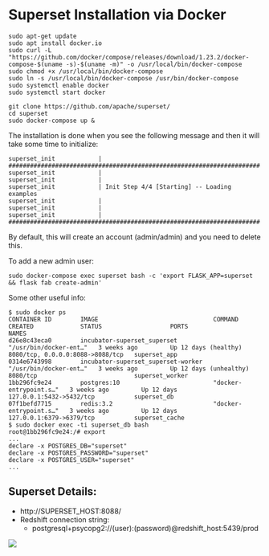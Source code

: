 # Superset Installation via Docker

```
sudo apt-get update
sudo apt install docker.io
sudo curl -L "https://github.com/docker/compose/releases/download/1.23.2/docker-compose-$(uname -s)-$(uname -m)" -o /usr/local/bin/docker-compose
sudo chmod +x /usr/local/bin/docker-compose
sudo ln -s /usr/local/bin/docker-compose /usr/bin/docker-compose
sudo systemctl enable docker
sudo systemctl start docker

git clone https://github.com/apache/superset/
cd superset
sudo docker-compose up &
```

The installation is done when you see the following message and then it will take some time to initialize:
```
superset_init            | ######################################################################
superset_init            | 
superset_init            | 
superset_init            | Init Step 4/4 [Starting] -- Loading examples
superset_init            | 
superset_init            | 
superset_init            | ######################################################################
```

By default, this will create an account (admin/admin) and you need to delete this.

To add a new admin user:

```
sudo docker-compose exec superset bash -c 'export FLASK_APP=superset && flask fab create-admin'
```

Some other useful info:

```
$ sudo docker ps
CONTAINER ID        IMAGE                                COMMAND                  CREATED             STATUS                   PORTS                              NAMES
d26e8c43eca0        incubator-superset_superset          "/usr/bin/docker-ent…"   3 weeks ago         Up 12 days (healthy)     8080/tcp, 0.0.0.0:8088->8088/tcp   superset_app
0314e6743998        incubator-superset_superset-worker   "/usr/bin/docker-ent…"   3 weeks ago         Up 12 days (unhealthy)   8080/tcp                           superset_worker
1bb296fc9e24        postgres:10                          "docker-entrypoint.s…"   3 weeks ago         Up 12 days               127.0.0.1:5432->5432/tcp           superset_db
07f1befd7715        redis:3.2                            "docker-entrypoint.s…"   3 weeks ago         Up 12 days               127.0.0.1:6379->6379/tcp           superset_cache
$ sudo docker exec -ti superset_db bash
root@1bb296fc9e24:/# export
...
declare -x POSTGRES_DB="superset"
declare -x POSTGRES_PASSWORD="superset"
declare -x POSTGRES_USER="superset"
...
```

## Superset Details:

* http://SUPERSET_HOST:8088/
* Redshift connection string:
  * postgresql+psycopg2://(user):(password)@redshift_host:5439/prod

![](images/superset_database_configuration.png)
